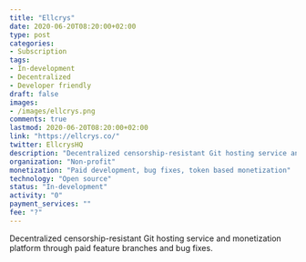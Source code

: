 ```yaml
---
title: "Ellcrys"
date: 2020-06-20T08:20:00+02:00
type: post
categories:
- Subscription
tags:
- In-development
- Decentralized
- Developer friendly
draft: false
images:
- /images/ellcrys.png
comments: true
lastmod: 2020-06-20T08:20:00+02:00
link: "https://ellcrys.co/"
twitter: EllcrysHQ
description: "Decentralized censorship-resistant Git hosting service and monetization platform through paid feature branches and bug fixes."
organization: "Non-profit"
monetization: "Paid development, bug fixes, token based monetization"
technology: "Open source"
status: "In-development"
activity: "0"
payment_services: ""
fee: "?"
---
```


Decentralized censorship-resistant Git hosting service and monetization platform through paid feature branches and bug fixes.<!--more-->

